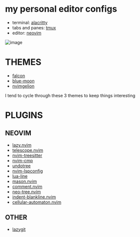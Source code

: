 # my personal editor configs

- terminal: [alacritty](https://github.com/alacritty/alacritty)
- tabs and panes: [tmux](https://github.com/tmux/tmux)
- editor: [neovim](https://github.com/neovim/neovim) 

![image](https://github.com/rmcs9/editorconfigs/assets/128118033/97715ae2-947d-4192-b932-1a3e7debd37f)

# THEMES

- [falcon](https://github.com/fenetikm/falcon)
- [blue-moon](https://github.com/kyazdani42/blue-moon)
- [nvimgelion](https://github.com/nyngwang/nvimgelion)

I tend to cycle through these 3 themes to keep things interesting

# PLUGINS

## NEOVIM

- [lazy.nvim](https://github.com/folke/lazy.nvim)
- [telescope.nvim](https://github.com/nvim-telescope/telescope.nvim)
- [nvim-treesitter](https://github.com/nvim-treesitter/nvim-treesitter)
- [nvim-cmp](https://github.com/hrsh7th/nvim-cmp)
- [undotree](https://github.com/mbbill/undotree)
- [nvim-lspconfig](https://github.com/neovim/nvim-lspconfig)
- [lua-line](https://github.com/nvim-lualine/lualine.nvim)
- [mason.nvim](https://github.com/williamboman/mason.nvim)
- [comment.nvim](https://github.com/numToStr/Comment.nvim)
- [neo-tree.nvim](https://github.com/nvim-neo-tree/neo-tree.nvim)
- [indent-blankline.nvim](https://github.com/lukas-reineke/indent-blankline.nvim)
- [cellular-automaton.nvim](https://github.com/eandrju/cellular-automaton.nvim)

## OTHER

- [lazygit](https://github.com/jesseduffield/lazygit)
